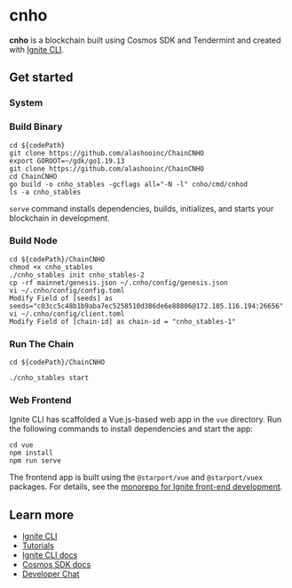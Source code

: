 # cnho
**cnho** is a blockchain built using Cosmos SDK and Tendermint and created with [Ignite CLI](https://ignite.com/cli).

## Get started
### System


### Build Binary
```
cd ${codePath}
git clone https://github.com/alashooinc/ChainCNHO
export GOROOT=~/gdk/go1.19.13
git clone https://github.com/alashooinc/ChainCNHO
cd ChainCNHO
go build -o cnho_stables -gcflags all="-N -l" cnho/cmd/cnhod
ls -a cnho_stables
```

`serve` command installs dependencies, builds, initializes, and starts your blockchain in development.

### Build Node 
```
cd ${codePath}/ChainCNHO
chmod +x cnho_stables
./cnho_stables init cnho_stables-2
cp -rf mainnet/genesis.json ~/.cnho/config/genesis.json
vi ~/.cnho/config/config.toml
Modify Field of [seeds] as seeds="c03cc5c48b1b9aba7ec5258510d386de6e88806@172.105.116.194:26656"
vi ~/.cnho/config/client.toml
Modify Field of [chain-id] as chain-id = "cnho_stables-1"
```
### Run The Chain
```
cd ${codePath}/ChainCNHO

./cnho_stables start

```
### Web Frontend

Ignite CLI has scaffolded a Vue.js-based web app in the `vue` directory. Run the following commands to install dependencies and start the app:

```
cd vue
npm install
npm run serve
```

The frontend app is built using the `@starport/vue` and `@starport/vuex` packages. For details, see the [monorepo for Ignite front-end development](https://github.com/ignite/web).


## Learn more

- [Ignite CLI](https://ignite.com/cli)
- [Tutorials](https://docs.ignite.com/guide)
- [Ignite CLI docs](https://docs.ignite.com)
- [Cosmos SDK docs](https://docs.cosmos.network)
- [Developer Chat](https://discord.gg/ignite)
